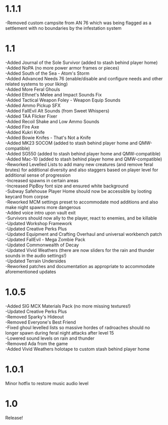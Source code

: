 # 1.1.1

  -Removed custom campsite from AN 76 which was being flagged as a settlement with no boundaries by the infestation system

# 1.1

  -Added Journal of the Sole Survivor (added to stash behind player home) <br />
  -Added NoPA (no more power armor frames or pieces) <br />
  -Added South of the Sea - Atom's Storm <br />
  -Added Advanced Needs 76 (enable/disable and configure needs and other related systems to your liking) <br />
  -Added More Feral Ghouls <br />
  -Added Ethnet's Melee and Impact Sounds Fix <br />
  -Added Tactical Weapon Foley - Weapon Equip Sounds <br />
  -Added Ammo Pickup SFX <br />
  -Added FallEvil Alt Sounds (from Sweet Whispers) <br />
  -Added TAA Flicker Fixer <br />
  -Added Recoil Shake and Low Ammo Sounds <br />
  -Added Fire Axe <br />
  -Added Kukri Knife <br />
  -Added Bowie Knifes - That's Not a Knife <br />
  -Added MK23 SOCOM (added to stash behind player home and QMW-compatible) <br />
  -Added SG550 (added to stash behind player home and QMW-compatible) <br />
  -Added Mac-10 (added to stash behind player home and QMW-compatible) <br />
  -Reworked Levelled Lists to add many new creatures (and remove feral brutes) for additional diversity and also staggers based on player level for additional sense of progression <br />
  -Increased spawns in certain areas <br />
  -Increased PipBoy font size and ensured white background <br />
  -Subway Safehouse Player Home should now be accessible by looting keycard from corpse <br />
  -Reworked MCM settings preset to accommodate mod additions and also make night spawns more dangerous <br />
  -Added voice intro upon vault exit <br />
  -Survivors should now ally to the player, react to enemies, and be killable <br />
  -Updated Workshop Framework <br />
  -Updated Creative Perks Plus <br />
  -Updated Equipment and Crafting Overhaul and universal workbench patch <br />
  -Updated FallEvil - Mega Zombie Pack <br />
  -Updated Commonwealth of Decay <br />
  -Updated Vivid Weathers (there are now sliders for the rain and thunder sounds in the audio settings!) <br />
  -Updated Terrain Undersides <br />
  -Reworked patches and documentation as appropriate to accommodate aforementioned updates
  

# 1.0.5

  -Added SIG MCX Materials Pack (no more missing textures!) <br />
  -Updated Creative Perks Plus <br />
  -Removed Sparky's Hideout <br />
  -Removed Everyone's Best Friend <br />
  -Fixed ghoul levelled lists so massive hordes of radroaches should no longer spawn during feral night attacks after level 15 <br />
  -Lowered sound levels on rain and thunder <br />
  -Removed Ada from the game <br />
  -Added Vivid Weathers holotape to custom stash behind player home <br />

# 1.0.1

Minor hotfix to restore music audio level

# 1.0

Release!

